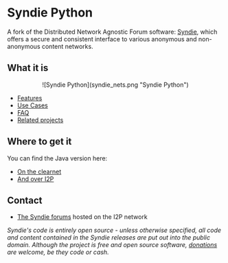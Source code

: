 # Syndie Python

A fork of the Distributed Network Agnostic Forum software: [Syndie][1], which offers a secure and consistent interface to various anonymous and non-anonymous content networks.

## What it is

<center>![Syndie Python](syndie_nets.png "Syndie Python")</center>

* [Features][2]
* [Use Cases][3]
* [FAQ][4]
* [Related projects][5]

## Where to get it

You can find the Java version here:

* [On the clearnet][1]
* [And over I2P][6]

## Contact

* [The Syndie forums][7] hosted on the I2P network

_Syndie's code is entirely open source - unless otherwise specified, all code and content contained in the Syndie releases are put out into the public domain. Although the project is free and open source software, [donations][8] are welcome, be they code or cash._

[1]: https://syndie.de/index.html
[2]: https://syndie.de/features.html
[3]: https://syndie.de/usecases.html
[4]: https://syndie.de/faq.html
[5]: https://syndie.de/related.html
[6]: http://salt.i2p/wiki/index.php/Main_Page#Syndie
[7]: http://www.forum.i2p/viewforum.php?f=29
[8]: https://syndie.de/donate.html
